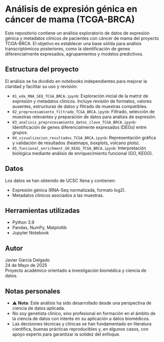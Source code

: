 # Análisis de expresión génica en cáncer de mama (TCGA-BRCA)

Este repositorio contiene un análisis exploratorio de datos de expresión génica y metadatos clínicos de pacientes con cáncer de mama del proyecto TCGA-BRCA. El objetivo es establecer una base sólida para análisis transcriptómicos posteriores, como la identificación de genes diferencialmente expresados, agrupamientos y modelos predictivos.

## Estructura del proyecto

El análisis se ha dividido en notebooks independientes para mejorar la claridad y facilitar su uso y revisión:

- `01_eda_RNA_SEQ_TCGA_BRCA.ipynb`: Exploración inicial de la matriz de expresión y metadatos clínicos. Incluye revisión de formatos, valores ausentes, estructuras de datos y filtrado de muestras compatibles.
- `02_preprocesamiento_filtrado_TCGA_BRCA.ipynb`: Filtrado, selección de muestras relevantes y preparación de datos para análisis de expresión.
- `03_analisis_preprocesamiento_datos_clave_TCGA_BRCA.ipynb`: Identificación de genes diferencialmente expresados (DEGs) entre grupos.
- `04_visualizacion_resultados_TCGA_BRCA.ipynb`: Representación gráfica y validación de resultados (heatmaps, boxplots, volcano plots).
- `05_funcional_enrichment_GO_KEGG_TCGA_BRCA.ipynb`: Interpretación biológica mediante análisis de enriquecimiento funcional (GO, KEGG).

## Datos
Los datos se han obtenido de UCSC Xena y contienen:

- Expresión génica (RNA-Seq normalizada, formato log2).
- Metadatos clínicos asociados a las muestras.

## Herramientas utilizadas

- Python 3.9
- Pandas, NumPy, Matplotlib
- Jupyter Notebook

## Autor
Javier García Delgado  
24 de Mayo de 2025  
Proyecto académico orientado a investigación biomédica y ciencia de datos.

## Notas personales
- ⚠️ **Nota**: Este análisis ha sido desarrollado desde una perspectiva de ciencia de datos aplicada.  
- No soy genetista clínico, sino profesional en formación en el ámbito de la ciencia de datos con interés en su aplicación a datos biomédicos.  
- Las decisiones técnicas y clínicas se han fundamentado en literatura científica, buenas prácticas reproducibles y, en algunos casos, con apoyo experto para garantizar la solidez del enfoque.

